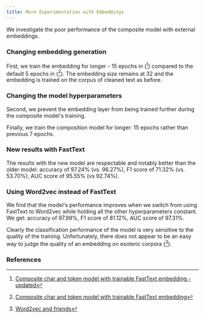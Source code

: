 ```yaml
---
title: More Experimentation with Embeddings
---
```

We investigate the poor performance of the composite model with external embeddings.

### Changing embedding generation
First, we train the embedding for longer - 15 epochs in ([^colab13-2]) compared to the default 5 epochs in ([^colab13]). The embedding size remains at 32 and the embedding is trained on the corpus of cleaned text as before.

### Changing the model hyperparameters
Second, we prevent the embedding layer from being trained further during the composite model's training.

Finally, we train the composition model for longer: 15 epochs rather than previous 7 epochs.

### New results with FastText
The results with the new model are respectable and notably better than the older model: accuracy of 97.24% (vs. 96.27%), F1 score of 71.32% (vs. 53.70%), AUC score of 95.55% (vs 92.74%).

### Using Word2vec instead of FastText
We find that the model's performance improves when we switch from using FastText to Word2vec while holding all the other hyperparameters constant. We get: accuracy of 97.99%, F1 score of 81.12%, AUC score of 97.31%.

Clearly the classification performance of the model is very sensitive to the quality of the training. Unfortunately, there does not appear to be an easy way to judge the quality of an embedding on esoteric corpora ([^word2vec]).

### References
[^colab13]: [Composite char and token model with trainable FastText embedding](https://github.com/r-dube/fakejobs/blob/c7fe25acbe28a08949f8a35003539cf7ee5687a2/fj_embedding_composite.ipynb)
[^colab13-2]: [Composite char and token model with trainable FastText embedding - updated](https://github.com/r-dube/fakejobs/blob/94eab0adc2e5309d6fdb3a8591abb68a3f16f7d2/fj_embedding_composite.ipynb)
[^word2vec]: [Word2vec and friends](https://www.youtube.com/watch?v=wTp3P2UnTfQ)
